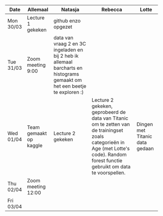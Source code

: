 Date | Allemaal | Natasja | Rebecca | Lotte
--- | --- | --- | --- | ---
Mon 30/03 | Lecture 1 gekeken | github enzo opgezet | |
Tue 31/03 | Zoom meeting 9:00 | data van vraag 2 en 3C ingeladen en bij 2 heb ik allemaal barcharts en histograms gemaakt om het een beetje te exploren :) |
Wed 01/04 | Team gemaakt op kaggle | Lecture 2 gekeken | Lecture 2 gekeken, geprobeerd de data van Titanic om te zetten van de trainingset zoals categorieën in Age (met Lotte's code). Random forest functie gebruikt om data te voorspellen. | Dingen met Titanic data gedaan
Thu 02/04 | Zoom meeting 12:00 | | |
Fri 03/04 | | | |
